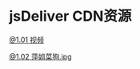 
# jsDeliver CDN资源
[@1.01 视频](https://cdn.jsdelivr.net/gh/lee981265/CDN@1.0.1/test.mp4)

[@1.02 萍姐菜狗.jpg](https://cdn.jsdelivr.net/gh/lee981265/CDN@1.02/caigou.jpg)
